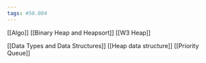 ```yaml
---
tags: #50.004
---
```

[[Algo]]
[[Binary Heap and Heapsort]]
[[W3 Heap]]

[[Data Types and Data Structures]]
[[Heap data structure]]
[[Priority Queue]]